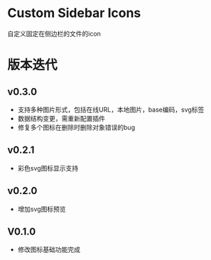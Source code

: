 # Custom Sidebar Icons
自定义固定在侧边栏的文件的icon

# 版本迭代
## v0.3.0
- 支持多种图片形式，包括在线URL，本地图片，base编码，svg标签
- 数据结构变更，需重新配置插件
- 修复多个图标在删除时删除对象错误的bug
## v0.2.1
- 彩色svg图标显示支持
## v0.2.0
- 增加svg图标预览
## V0.1.0
- 修改图标基础功能完成